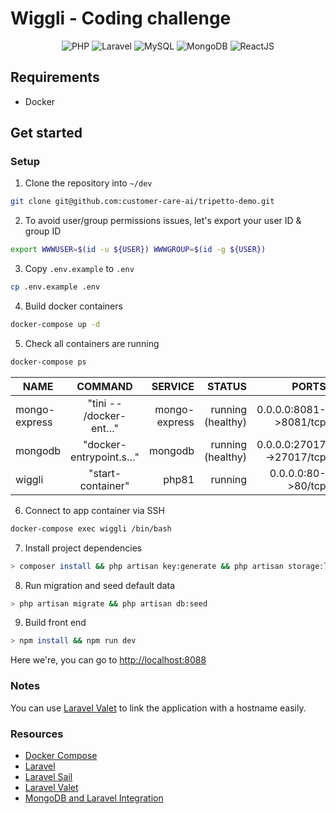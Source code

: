 # Wiggli - Coding challenge
<p align="center">
<img alt="PHP" src="https://img.shields.io/badge/php-%23777BB4.svg?&style=for-the-badge&logo=php&logoColor=white"/> <img alt="Laravel" src="https://img.shields.io/badge/laravel%20-%23FF2D20.svg?&style=for-the-badge&logo=laravel&logoColor=white"/> <img alt="MySQL" src="https://img.shields.io/badge/mysql-%2300f.svg?&style=for-the-badge&logo=mysql&logoColor=white"/>  <img alt="MongoDB" src="https://img.shields.io/badge/MongoDB-%234ea94b.svg?style=for-the-badge&logo=mongodb&logoColor=white"/> <img alt="ReactJS" src="https://img.shields.io/badge/-ReactJs-61DAFB?logo=react&logoColor=white&style=for-the-badge"/>
</p>

## Requirements

- Docker


## Get started

### Setup

1. Clone the repository into `~/dev`

```bash
git clone git@github.com:customer-care-ai/tripetto-demo.git
```

2. To avoid user/group permissions issues, let's export your user ID & group ID

```bash
export WWWUSER=$(id -u ${USER}) WWWGROUP=$(id -g ${USER})
```

3. Copy `.env.example` to `.env`

```bash
cp .env.example .env
```

4. Build docker containers

```bash
docker-compose up -d
```

5. Check all containers are running

```bash
docker-compose ps
```

| NAME          |        COMMAND         |       SERVICE |            STATUS |                                          PORTS |
|---------------|:----------------------:|--------------:|------------------:|-----------------------------------------------:|
| mongo-express | "tini -- /docker-ent…" | mongo-express | running (healthy) |                         0.0.0.0:8081->8081/tcp |
| mongodb       | "docker-entrypoint.s…" |       mongodb | running (healthy) |                       0.0.0.0:27017->27017/tcp |
| wiggli   |   "start-container"    |         php81 |           running |                             0.0.0.0:80->80/tcp |

6. Connect to app container via SSH

```bash
docker-compose exec wiggli /bin/bash
```

7. Install project dependencies

```bash
> composer install && php artisan key:generate && php artisan storage:link
```

8. Run migration and seed default data

```bash
> php artisan migrate && php artisan db:seed
```

9. Build front end

```bash
> npm install && npm run dev
```

Here we're, you can go to [http://localhost:8088](http://localhost:8088)

### Notes

You can use [Laravel Valet](https://laravel.com/docs/9.x/valet) to link the application with a hostname easily.

### Resources

- [Docker Compose](https://docs.docker.com/compose/install)
- [Laravel](https://laravel.com/docs/9.x)
- [Laravel Sail](https://laravel.com/docs/9.x/sail)
- [Laravel Valet](https://laravel.com/docs/9.x/valet)
- [MongoDB and Laravel Integration](https://www.mongodb.com/compatibility/mongodb-laravel-intergration)